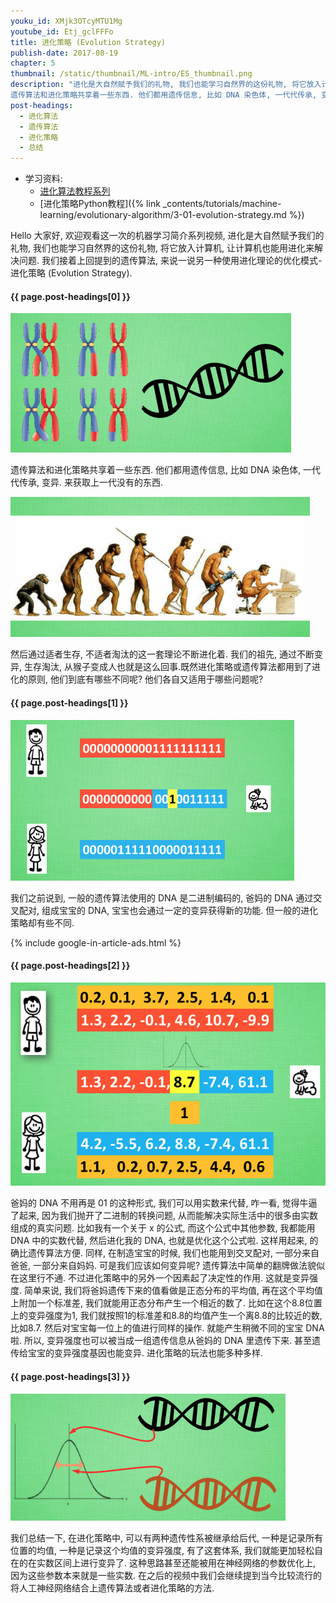 ```yaml
---
youku_id: XMjk3OTcyMTU1Mg
youtube_id: Etj_gclFFFo
title: 进化策略 (Evolution Strategy)
publish-date: 2017-08-19
chapter: 5
thumbnail: /static/thumbnail/ML-intro/ES_thumbnail.png
description: "进化是大自然赋予我们的礼物, 我们也能学习自然界的这份礼物, 将它放入计算机, 让计算机也能用进化来解决问题. 我们接着上回提到的遗传算法, 来说一说另一种使用进化理论的优化模式-进化策略 (Evolution Strategy).
遗传算法和进化策略共享着一些东西. 他们都用遗传信息, 比如 DNA 染色体, 一代代传承, 变异. 来获取上一代没有的东西."
post-headings:
  - 进化算法
  - 遗传算法
  - 进化策略
  - 总结
---
```

* 学习资料: 
  * [进化算法教程系列](https://morvanzhou.github.io/tutorials/machine-learning/evolutionary-algorithm/)
  * [进化策略Python教程]({% link _contents/tutorials/machine-learning/evolutionary-algorithm/3-01-evolution-strategy.md %})

Hello 大家好, 欢迎观看这一次的机器学习简介系列视频, 进化是大自然赋予我们的礼物, 我们也能学习自然界的这份礼物, 将它放入计算机, 让计算机也能用进化来解决问题. 我们接着上回提到的遗传算法, 来说一说另一种使用进化理论的优化模式-进化策略 (Evolution Strategy).


<h4 class="tut-h4-pad" id="{{ page.post-headings[0] }}">{{ page.post-headings[0] }}</h4>


<img class="course-image" src="/static/results/ML_intro/ES1.png" alt="{{ page.title }}{% increment image-count %}">

遗传算法和进化策略共享着一些东西. 他们都用遗传信息, 比如 DNA 染色体, 一代代传承, 变异. 来获取上一代没有的东西.

<img class="course-image" src="/static/results/ML_intro/ES2.png" alt="{{ page.title }}{% increment image-count %}">

然后通过适者生存, 不适者淘汰的这一套理论不断进化着. 我们的祖先, 通过不断变异, 生存淘汰, 从猴子变成人也就是这么回事.既然进化策略或遗传算法都用到了进化的原则, 他们到底有哪些不同呢? 他们各自又适用于哪些问题呢?


<h4 class="tut-h4-pad" id="{{ page.post-headings[1] }}">{{ page.post-headings[1] }}</h4>


<img class="course-image" src="/static/results/ML_intro/ES3.png" alt="{{ page.title }}{% increment image-count %}">

我们之前说到, 一般的遗传算法使用的 DNA 是二进制编码的, 爸妈的 DNA 通过交叉配对, 组成宝宝的 DNA, 宝宝也会通过一定的变异获得新的功能. 但一般的进化策略却有些不同.


{% include google-in-article-ads.html %}


<h4 class="tut-h4-pad" id="{{ page.post-headings[2] }}">{{ page.post-headings[2] }}</h4>

<img class="course-image" src="/static/results/ML_intro/ES4.png" alt="{{ page.title }}{% increment image-count %}">

爸妈的 DNA 不用再是 01 的这种形式, 我们可以用实数来代替, 咋一看, 觉得牛逼了起来, 因为我们抛开了二进制的转换问题, 从而能解决实际生活中的很多由实数组成的真实问题. 比如我有一个关于 x 的公式, 而这个公式中其他参数, 我都能用 DNA 中的实数代替, 然后进化我的 DNA, 也就是优化这个公式啦. 这样用起来, 的确比遗传算法方便. 同样, 在制造宝宝的时候, 我们也能用到交叉配对, 一部分来自爸爸, 一部分来自妈妈. 可是我们应该如何变异呢? 遗传算法中简单的翻牌做法貌似在这里行不通. 不过进化策略中的另外一个因素起了决定性的作用. 这就是变异强度. 简单来说, 我们将爸妈遗传下来的值看做是正态分布的平均值, 再在这个平均值上附加一个标准差, 我们就能用正态分布产生一个相近的数了. 比如在这个8.8位置上的变异强度为1,  我们就按照1的标准差和8.8的均值产生一个离8.8的比较近的数, 比如8.7. 然后对宝宝每一位上的值进行同样的操作. 就能产生稍微不同的宝宝 DNA 啦. 所以, 变异强度也可以被当成一组遗传信息从爸妈的 DNA 里遗传下来. 甚至遗传给宝宝的变异强度基因也能变异. 进化策略的玩法也能多种多样.



<h4 class="tut-h4-pad" id="{{ page.post-headings[3] }}">{{ page.post-headings[3] }}</h4>

<img class="course-image" src="/static/results/ML_intro/ES5.png" alt="{{ page.title }}{% increment image-count %}">

我们总结一下, 在进化策略中, 可以有两种遗传性系被继承给后代, 一种是记录所有位置的均值, 一种是记录这个均值的变异强度, 有了这套体系, 我们就能更加轻松自在的在实数区间上进行变异了. 这种思路甚至还能被用在神经网络的参数优化上, 因为这些参数本来就是一些实数. 在之后的视频中我们会继续提到当今比较流行的将人工神经网络结合上遗传算法或者进化策略的方法.
